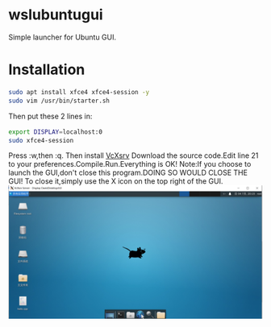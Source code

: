 # wslubuntugui
Simple launcher for Ubuntu GUI.
# Installation
```bash
sudo apt install xfce4 xfce4-session -y
sudo vim /usr/bin/starter.sh
```
Then put these 2 lines in:
```bash
export DISPLAY=localhost:0
sudo xfce4-session
```
Press :w,then :q.
Then install [VcXsrv](https://sourceforge.net/projects/vcxsrv/)
Download the source code.Edit line 21 to your preferences.Compile.Run.Everything is OK!
Note:If you choose to launch the GUI,don't close this program.DOING SO WOULD CLOSE THE GUI!
To close it,simply use the X icon on the top right of the GUI.
![Screenshot](https://github.com/Davidasx/wslubuntugui/blob/69809c185ddca8db6bc6edff591f01ed02c2119a/screenshot.png)
